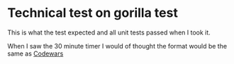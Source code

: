 # Technical test on gorilla test
This is what the test expected and all unit tests passed when I took it. 

When I saw the 30 minute timer I would of thought the format would be the same as 
[Codewars](https://www.codewars.com/)

